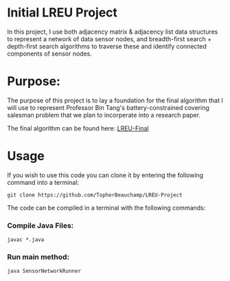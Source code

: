 # Initial LREU Project
In this project, I use both adjacency matrix & adjacency list data structures to represent a network of data sensor nodes, and breadth-first search + depth-first search algorithms to traverse these and identify connected components of sensor nodes.  

# Purpose: 
The purpose of this project is to lay a foundation for the final algorithm that I will use to represent Professor Bin Tang's battery-constrained covering salesman problem that we plan to incorperate into a research paper. 



The final algorithm can be found here: [LREU-Final](https://github.com/TopherBeauchamp/LREU-Final) 


# Usage 
If you wish to use this code you can clone it by entering the following command into a terminal:
```
git clone https://github.com/TopherBeauchamp/LREU-Project
```

The code can be compiled in a terminal with the following commands:

### Compile Java Files: 
```
javac *.java
```
### Run main method: 
```
java SensorNetworkRunner
```
